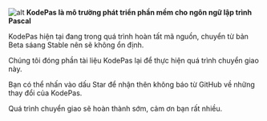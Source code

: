 ![alt](https://github.com/kodestudio/kodepas/blob/master/images/kodelogo.png)
**KodePas là mô trường phát triển phần mềm cho ngôn ngữ lập trình Pascal**

KodePas hiện tại đang trong quá trình hoàn tất mã nguồn, chuyển từ bản Beta sáang Stable nên sẽ không ổn định. 

Chúng tôi đóng phần tài liệu KodePas lại để thực hiện quá trình chuyển giao này. 

Bạn có thể nhấn vào dấu Star để nhận thên không báo từ GitHub về những thay đổi của KodePas.

Quá trình chuyển giao sẽ hoàn thành sớm, cảm ơn bạn rất nhiều.
